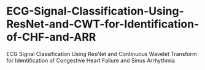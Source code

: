 # ECG-Signal-Classification-Using-ResNet-and-CWT-for-Identification-of-CHF-and-ARR
ECG Signal Classification Using ResNet and Continuous Wavelet Transform for Identification of Congestive Heart Failure and Sinus Arrhythmia
